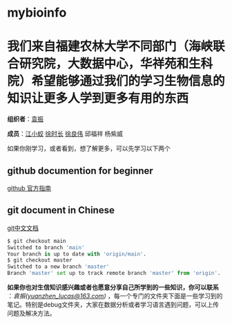 # mybioinfo

# 我们来自福建农林大学不同部门（海峡联合研究院，大数据中心，华祥苑和生科院）希望能够通过我们的学习生物信息的知识让更多人学到更多有用的东西

**组织者**：[袁振](https://github.com/yuanzhen-lucas)

**成员**：[江小蛟](https://github.com/Jiangjao)  [徐时长](https://github.com/xsc-hub) [徐良伟](https://github.com/liangwx332) 邱福祥 杨紫威


如果你刚学习，或者看到，想了解更多，可以先学习以下两个

## github documention for beginner 

[github 官方指南](https://docs.github.com/cn/github/getting-started-with-github)

## git document in Chinese
[git中文文档](https://git-scm.com/book/zh/v2)
```python
$ git checkout main 
Switched to branch 'main'
Your branch is up to date with 'origin/main'.
$ git checkout master
Switched to a new branch 'master'
Branch 'master' set up to track remote branch 'master' from 'origin'.
```



**如果你也对生信知识感兴趣或者也愿意分享自己所学到的一些知识，你可以联系** ：*袁振(yuanzhen_lucas@163.com)* ，每一个专门的文件夹下面是一些学习到的笔记。特别是debug文件夹，大家在数据分析或者学习语言遇到问题，可以上传问题及解决方法。

